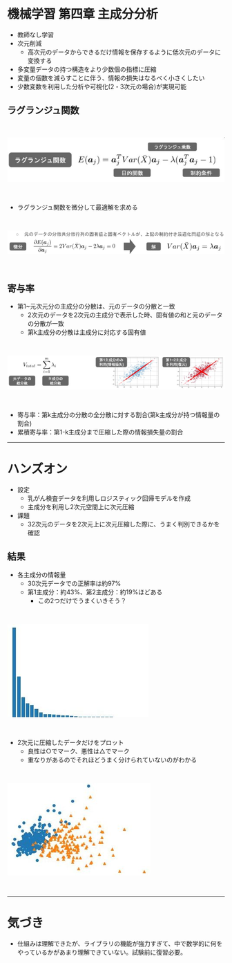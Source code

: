 # 機械学習 第四章 主成分分析

- 教師なし学習
- 次元削減
    - 高次元のデータからできるだけ情報を保存するように低次元のデータに変換する
- 多変量データの持つ構造をより少数個の指標に圧縮
- 変量の個数を減らすことに伴う、情報の損失はなるべく小さくしたい
- 少数変数を利用した分析や可視化(2・3次元の場合)が実現可能

## ラグランジュ関数

<br>

![s4_lagrange.jpg](img/s4_lagrange.jpg)

<br>

- ラグランジュ関数を微分して最適解を求める

<br>

![s4_lagranged.jpg](img/s4_lagranged.jpg)

<br>

## 寄与率

- 第1~元次元分の主成分の分散は、元のデータの分散と一致
    - 2次元のデータを2次元の主成分で表示した時、固有値の和と元のデータの分散が一致
    - 第k主成分の分散は主成分に対応する固有値

<br>

![s4_kiyo.jpg](img/s4_kiyo.jpg)

<br>

- 寄与率：第k主成分の分散の全分散に対する割合(第k主成分が持つ情報量の割合)
- 累積寄与率：第1-k主成分まで圧縮した際の情報損失量の割合

---

# ハンズオン

- 設定
    - 乳がん検査データを利用しロジスティック回帰モデルを作成
    - 主成分を利用し2次元空間上に次元圧縮
- 課題
    - 32次元のデータを2次元上に次元圧縮した際に、うまく判別できるかを確認

## 結果

- 各主成分の情報量
    - 30次元データでの正解率は約97%
    - 第1主成分：約43%、第2主成分：約19%ほどある
        - この2つだけでうまくいきそう？

<br>

![s4_cancer1.jpg](img/s4_cancer1.jpg)

<br>

- 2次元に圧縮したデータだけをプロット
    - 良性は○でマーク、悪性は△でマーク
    - 重なりがあるのでそれほどうまく分けられていないのがわかる

<br>

![s4_cancer2.jpg](img/s4_cancer2.jpg)

<br>

---

# 気づき
- 仕組みは理解できたが、ライブラリの機能が強力すぎて、中で数学的に何をやっているかがあまり理解できていない。試験前に復習必要。

